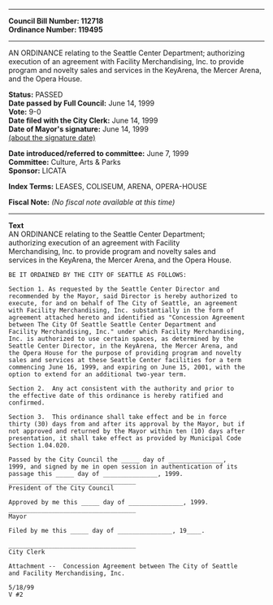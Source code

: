 * * * * *  
  
**Council Bill Number: [](#h0)[](#h2)112718**   
**Ordinance Number: 119495**  
  
* * * * *  
  
AN ORDINANCE relating to the Seattle Center Department; authorizing execution of an agreement with Facility Merchandising, Inc. to provide program and novelty sales and services in the KeyArena, the Mercer Arena, and the Opera House.  
  
**Status:** PASSED   
**Date passed by Full Council:** June 14, 1999   
**Vote:** 9-0   
**Date filed with the City Clerk:** June 14, 1999   
**Date of Mayor's signature:** June 14, 1999   
[(about the signature date)](/~public/approvaldate.htm)   
  
  
**Date introduced/referred to committee:** June 7, 1999   
**Committee:** Culture, Arts & Parks   
**Sponsor:** LICATA   
  
**Index Terms:** LEASES, COLISEUM, ARENA, OPERA-HOUSE  
  
**Fiscal Note:** *(No fiscal note available at this time)*  
  
* * * * *  
  
**Text**  
    AN ORDINANCE relating to the Seattle Center Department;  
    authorizing execution of an agreement with Facility  
    Merchandising, Inc. to provide program and novelty sales and  
    services in the KeyArena, the Mercer Arena, and the Opera House.  
  
    BE IT ORDAINED BY THE CITY OF SEATTLE AS FOLLOWS:  
  
    Section 1. As requested by the Seattle Center Director and  
    recommended by the Mayor, said Director is hereby authorized to  
    execute, for and on behalf of The City of Seattle, an agreement  
    with Facility Merchandising, Inc. substantially in the form of  
    agreement attached hereto and identified as "Concession Agreement  
    between The City Of Seattle Seattle Center Department and  
    Facility Merchandising, Inc." under which Facility Merchandising,  
    Inc. is authorized to use certain spaces, as determined by the  
    Seattle Center Director, in the KeyArena, the Mercer Arena, and  
    the Opera House for the purpose of providing program and novelty  
    sales and services at these Seattle Center facilities for a term  
    commencing June 16, 1999, and expiring on June 15, 2001, with the  
    option to extend for an additional two-year term.  
  
    Section 2.  Any act consistent with the authority and prior to  
    the effective date of this ordinance is hereby ratified and  
    confirmed.  
  
    Section 3.  This ordinance shall take effect and be in force  
    thirty (30) days from and after its approval by the Mayor, but if  
    not approved and returned by the Mayor within ten (10) days after  
    presentation, it shall take effect as provided by Municipal Code  
    Section 1.04.020.  
  
    Passed by the City Council the _____ day of _______________,  
    1999, and signed by me in open session in authentication of its  
    passage this _____ day of _______________, 1999.  
    ___________________________________  
    President of the City Council  
  
    Approved by me this _____ day of _______________, 1999.  
    ___________________________________  
    Mayor  
  
    Filed by me this _____ day of _______________, 19____.  
  
    ___________________________________  
    City Clerk  
  
    Attachment --  Concession Agreement between The City of Seattle  
    and Facility Merchandising, Inc.  
  
    5/18/99  
    V #2  
